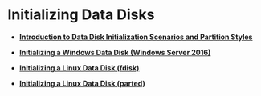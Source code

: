 # Initializing Data Disks<a name="EN-US_TOPIC_0157011193"></a>

-   **[Introduction to Data Disk Initialization Scenarios and Partition Styles](introduction-to-data-disk-initialization-scenarios-and-partition-styles.md)**  

-   **[Initializing a Windows Data Disk \(Windows Server 2016\)](initializing-a-windows-data-disk-(windows-server-2016).md)**  

-   **[Initializing a Linux Data Disk \(fdisk\)](initializing-a-linux-data-disk-(fdisk).md)**  

-   **[Initializing a Linux Data Disk \(parted\)](initializing-a-linux-data-disk-(parted).md)**  


